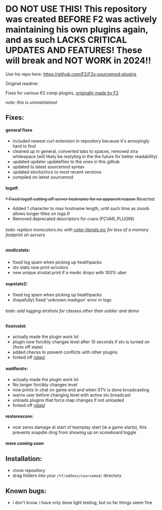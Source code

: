 # DO NOT USE THIS! This repository was created BEFORE F2 was actively maintaining his own plugins again, and as such LACKS CRITICAL UPDATES AND FEATURES! These will break and NOT WORK in 2024!!
Use his repo here: https://github.com/F2/F2s-sourcemod-plugins 












Original readme:

Fixes for various tf2 comp plugins, [originally made by F2](https://www.teamfortress.tv/13598/medicstats-sourcemod-plugin/)

*note: this is unmaintained*

## Fixes:

#### general fixes

* included newest curl extension in repository because it's annoyingly hard to find
* cleaned up in general, converted tabs to spaces, removed xtra whitespace (will likely be restyling in the the future for better readability)
* updated updater updatefiles to the ones in this github
* updated to latest sourcemod syntax
* updated stocks/incs to most recent versions
* compiled on latest sourcemod

#### logstf:
~~* Fixed logstf cutting off server hostname for no apparent reason~~ Reverted
* Added 1 character to max hostname length, until such time as zooob allows longer titles on logs.tf
* Removed deprecated descriptors for cvars (FCVAR_PLUGIN)

###### todo: replace morecolors.inc with [color-literals.inc](https://github.com/nosoop/stocksoup/blob/master/color_literals.inc) for less of a memory footprint on servers

##### medicstats:
* fixed log spam when picking up healthpacks
* stv stats now print w/colors
* new unique stvstat print if a medic drops with 100% uber

#### supstats2:
* fixed log spam when picking up healthpacks
* (hopefully) fixed 'unknown medigun' error in logs

###### todo: add logging airshots for classes other than soldier and demo

#### fixstvslot:
* actually made the plugin work lol
* plugin now forcibly changes level after 10 seconds if stv is turned on (from off state)
* added checks to prevent conflicts with other plugins
* forked off [rglqol](https://github.com/stephanieLGBT/rgl-server-resources)

#### waitforstv:
* actually made the plugin work lol
* No longer forcibly changes level
* now prints in chat on game end and when STV is done broadcasting
* warns user before changing level with active stv broadcast
* unloads plugins that force map changes if not unloaded
* forked off [rglqol](https://github.com/stephanieLGBT/rgl-server-resources)

#### restorescore:
* now zeros damage at start of teamplay start (ie a game starts), this prevents soapdm dmg from showing up on scoreboard toggle

##### more coming soon

## Installation:
* clone repository
* drag folders into your `/tf/addons/sourcemod/` directory

## Known bugs:
* i don't know. i have only done light testing, but so far things seem fine
